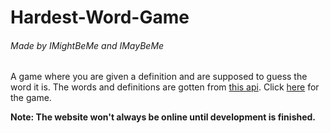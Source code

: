 # Hardest-Word-Game
###### Made by IMightBeMe and IMayBeMe

A game where you are given a definition and are supposed to guess the word it is.
The words and definitions are gotten from [this api](https://random-words-api.vercel.app/word).
Click [here](https://Worlds-Hardest-Word-Game.dakoolkidz.repl.co/) for the game.

**Note: The website won't always be online until development is finished.**
